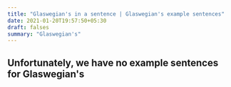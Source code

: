 ```yaml
---
title: "Glaswegian's in a sentence | Glaswegian's example sentences"
date: 2021-01-20T19:57:50+05:30
draft: falses
summary: "Glaswegian's"
---
```

## Unfortunately, we have no example sentences for Glaswegian's                 
